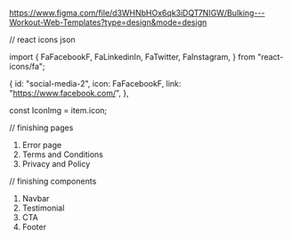 https://www.figma.com/file/d3WHNbHOx6qk3iDQT7NIGW/Bulking---Workout-Web-Templates?type=design&mode=design

// react icons json

import {
FaFacebookF,
FaLinkedinIn,
FaTwitter,
FaInstagram,
} from "react-icons/fa";

{
id: "social-media-2",
icon: FaFacebookF,
link: "https://www.facebook.com/",
},

const IconImg = item.icon;
<IconImg />

// finishing pages

1. Error page
2. Terms and Conditions
3. Privacy and Policy

// finishing components

1. Navbar
2. Testimonial
3. CTA
4. Footer
